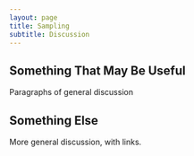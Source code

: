 ```yaml
---
layout: page
title: Sampling
subtitle: Discussion
---
```

## Something That May Be Useful

Paragraphs of general discussion

## Something Else

More general discussion, with links.
